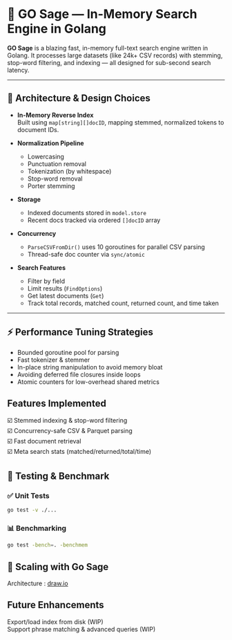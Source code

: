 # 🦊 GO Sage — In-Memory Search Engine in Golang

**GO Sage** is a blazing fast, in-memory full-text search engine written in Golang. It processes large datasets (like 24k+ CSV records) with stemming, stop-word filtering, and indexing — all designed for sub-second search latency.

---

## 📐 Architecture & Design Choices

- **In-Memory Reverse Index**  
  Built using `map[string][]docID`, mapping stemmed, normalized tokens to document IDs.

- **Normalization Pipeline**

  - Lowercasing
  - Punctuation removal
  - Tokenization (by whitespace)
  - Stop-word removal
  - Porter stemming

- **Storage**

  - Indexed documents stored in `model.store`
  - Recent docs tracked via ordered `[]docID` array

- **Concurrency**

  - `ParseCSVFromDir()` uses 10 goroutines for parallel CSV parsing
  - Thread-safe doc counter via `sync/atomic`

- **Search Features**
  - Filter by field
  - Limit results (`FindOptions`)
  - Get latest documents (`Get`)
  - Track total records, matched count, returned count, and time taken

---

## ⚡ Performance Tuning Strategies

- Bounded goroutine pool for parsing
- Fast tokenizer & stemmer
- In-place string manipulation to avoid memory bloat
- Avoiding deferred file closures inside loops
- Atomic counters for low-overhead shared metrics

## Features Implemented

☑️ Stemmed indexing & stop-word filtering</br>
☑️ Concurrency-safe CSV & Parquet parsing</br>
☑️ Fast document retrieval</br>
☑️ Meta search stats (matched/returned/total/time)</br>

## 🧪 Testing & Benchmark

### ✅ Unit Tests

```bash
go test -v ./...
```

### 📊 Benchmarking

```bash
go test -bench=. -benchmem
```
## 🧪 Scaling with Go Sage
Architecture : [draw.io](https://drive.google.com/file/d/163UpGv9auLOOq4YU_FkSGkLOfrWh0YRS/view?usp=sharing) 

## Future Enhancements
Export/load index from disk (WIP)</br>
Support phrase matching & advanced queries (WIP)</br>
